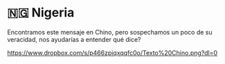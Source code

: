 # 🇳🇬 Nigeria

Encontramos este mensaje en Chino, pero sospechamos un poco de su veracidad, nos ayudarías a entender qué dice?

https://www.dropbox.com/s/p466zpiqxqqfc0o/Texto%20Chino.png?dl=0